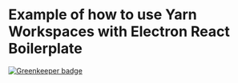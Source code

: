# Example of how to use Yarn Workspaces with Electron React Boilerplate

[![Greenkeeper badge](https://badges.greenkeeper.io/vikr01/erb-with-workspaces-example.svg)](https://greenkeeper.io/)